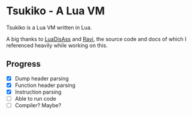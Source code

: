 # Tsukiko - A Lua VM
Tsukiko is a Lua VM written in Lua.

A big thanks to [LuaDisAss](https://github.com/jcmnn/LuaDisAss) and [Ravi](https://ravilang.github.io/), the source code and docs of which I referenced heavily while working on this.

## Progress
* [x] Dump header parsing
* [x] Function header parsing
* [x] Instruction parsing
* [ ] Able to run code
* [ ] Compiler? Maybe?